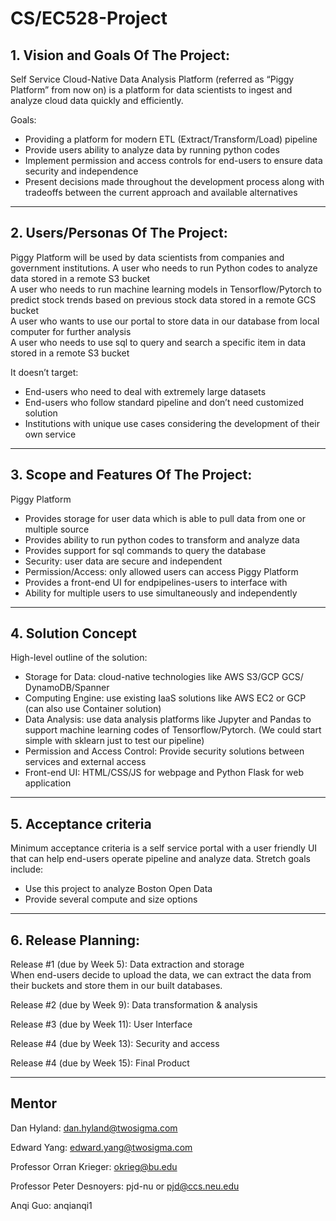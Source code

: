 # CS/EC528-Project

## 1. Vision and Goals Of The Project:

Self Service Cloud-Native Data Analysis Platform (referred as “Piggy Platform” from now on) is a platform for data scientists to ingest and analyze cloud data quickly and efficiently.

Goals:
- Providing a platform for modern ETL (Extract/Transform/Load) pipeline  
- Provide users ability to analyze data by running python codes  
- Implement permission and access controls for end-users to ensure data security and independence  
- Present decisions made throughout the development process along with tradeoffs between the current approach and available alternatives  


** **

## 2. Users/Personas Of The Project:
Piggy Platform will be used by data scientists from companies and government institutions.
A user who needs to run Python codes to analyze data stored in a remote S3 bucket  
A user who needs to run machine learning models in Tensorflow/Pytorch to predict stock trends based on previous stock data stored in a remote GCS bucket  
A user who wants to use our portal to store data in our database from local computer for further analysis  
A user who needs to use sql to query and search a specific item in data stored in a remote S3 bucket  


It doesn’t target:
- End-users who need to deal with extremely large datasets
- End-users who follow standard pipeline and don’t need customized solution
- Institutions with unique use cases considering the development of their own service


** **

## 3.   Scope and Features Of The Project:

Piggy Platform
- Provides storage for user data which is able to pull data from one or multiple source 
- Provides ability to run python codes to transform and analyze data
- Provides support for sql commands to query the database
- Security: user data are secure and independent
- Permission/Access: only allowed users can access Piggy Platform
- Provides a front-end UI for endpipelines-users to interface with
- Ability for multiple users to use simultaneously and independently


** **

## 4. Solution Concept
High-level outline of the solution:
- Storage for Data: cloud-native technologies like AWS S3/GCP GCS/ DynamoDB/Spanner
- Computing Engine: use existing IaaS solutions like AWS EC2 or GCP (can also use Container solution) 
- Data Analysis: use data analysis platforms like Jupyter and Pandas to support machine learning codes of Tensorflow/Pytorch. (We could start simple with sklearn just to test our pipeline)
- Permission and Access Control: Provide security solutions between services and external access
- Front-end UI: HTML/CSS/JS for webpage and  Python Flask for web application

** **
## 5. Acceptance criteria
Minimum acceptance criteria is a self service portal with a user friendly UI that can help end-users operate pipeline and analyze data. 
Stretch goals include:
- Use this project to analyze Boston Open Data
- Provide several compute and size options

** **

## 6.  Release Planning:
Release #1 (due by Week 5):
Data extraction and storage  
When end-users decide to upload the data, we can extract the data from their buckets and store them in our built databases.

Release #2 (due by Week 9):
Data transformation & analysis

Release #3 (due by Week 11):
User Interface

Release #4 (due by Week 13):
Security and access

Release #4 (due by Week 15):
Final Product

** **

## Mentor
Dan Hyland:
dan.hyland@twosigma.com

Edward Yang:
edward.yang@twosigma.com

Professor Orran Krieger:
okrieg@bu.edu

Professor Peter Desnoyers:
pjd-nu or pjd@ccs.neu.edu

Anqi Guo:
anqianqi1
